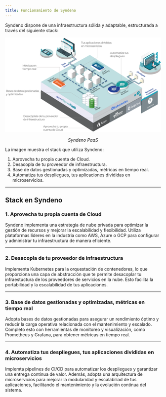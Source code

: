 ```yaml
---
title: Funcionamiento de Syndeno
---
```


Syndeno dispone de una infraestructura sólida y adaptable, estructurada a través del siguiente stack:

<a href="/src/content/docs/img/getting-started/funcionamiento-syndeno/syndeno-paas.png" target="_blank">
    <img src="/src/content/docs/img/getting-started/funcionamiento-syndeno/syndeno-paas.png" alt="syndeno-paas">
</a>
<p align="center"><i>Syndeno PaaS</i></p>

La imagen muestra el stack que utiliza Syndeno:
1. Aprovecha tu propia cuenta de Cloud.
2. Desacopla de tu proveedor de infraestructura.
3. Base de datos gestionadas y optimizadas, métricas en tiempo real.
4. Automatiza tus despliegues, tus aplicaciones divididas en microservicios.

---

## Stack en Syndeno
### 1. Aprovecha tu propia cuenta de Cloud

Syndeno implementa una estrategia de nube privada para optimizar la gestión de recursos y mejorar la escalabilidad y flexibilidad. Utiliza plataformas líderes en la industria como AWS, Azure o GCP para configurar y administrar tu infraestructura de manera eficiente.

---
### 2. Desacopla de tu proveedor de infraestructura

Implementa Kubernetes para la orquestación de contenedores, lo que proporciona una capa de abstracción que te permite desacoplar tu infraestuctura de los proveedores de servicios en la nube. Esto facilita la portabilidad y la escalabilidad de tus aplicaciones.

---
### 3. Base de datos gestionadas y optimizadas, métricas en tiempo real

Adopta bases de datos gestionadas para asegurar un rendimiento óptimo y reducir la carga operativa relacionada con el mantenimiento y escalado. Completo esto con herramientas de monitoreo y visualización, como Prometheus y Grafana, para obtener métricas en tiempo real.

---
### 4. Automatiza tus despliegues, tus aplicaciones divididas en microservicios

Implemta pipelines de CI/CD para automatizar los despliegues y garantizar una entrega continua de valor. Además, adopta una arquitectura de microservicios para mejorar la modularidad y escalabiliad de tus aplicaciones, facilitando el mantenimiento y la evolución continua del sistema.